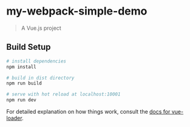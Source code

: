 # my-webpack-simple-demo

> A Vue.js project

## Build Setup

``` bash
# install dependencies
npm install

# build in dist directory
npm run build

# serve with hot reload at localhost:10001
npm run dev

```

For detailed explanation on how things work, consult the [docs for vue-loader](http://vuejs.github.io/vue-loader).
